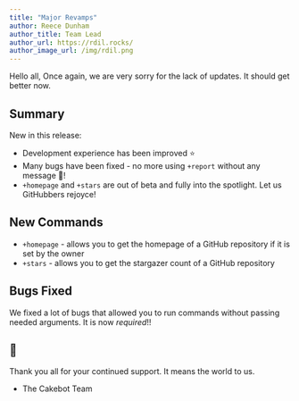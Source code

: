 ```yaml
---
title: "Major Revamps"
author: Reece Dunham
author_title: Team Lead
author_url: https://rdil.rocks/
author_image_url: /img/rdil.png
---
```


Hello all,
Once again, we are very sorry for the lack of updates. It should get better now.

## Summary

New in this release:

- Development experience has been improved :star:
- Many bugs have been fixed - no more using `+report` without any message :bug:!
- `+homepage` and `+stars` are out of beta and fully into the spotlight. Let us GitHubbers rejoyce!

<!--truncate-->

## New Commands

- `+homepage` - allows you to get the homepage of a GitHub repository if it is set by the owner
- `+stars` - allows you to get the stargazer count of a GitHub repository

## Bugs Fixed

We fixed a lot of bugs that allowed you to run commands without passing needed arguments.
It is now _required_!!

## :tada:

Thank you all for your continued support. It means the world to us.

- The Cakebot Team
